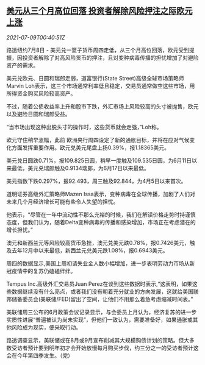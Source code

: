 <!--1625792462000-->
[美元从三个月高位回落 投资者解除风险押注之际欧元上涨](https://cn.reuters.com/article/forex-close-0708-thur-idCNKCS2EF01D)
------

<div><i>2021-07-09T00:40:51Z</i></div><p>路透纽约7月8日 - 美元兑一篮子货币周四走低，从三个月高位回落，欧元受到提振，因投资者解除了对高风险货币的押注，且对变种病毒传播的担忧增加了对避险资产的需求。</p><p>美元兑欧元、日圆和瑞郎走弱，道富银行(State Street)高级全球市场策略师Marvin Loh表示，这三个市场通常利率低且稳定，交易员通常做空这些市场，用所得资金购买风险较高资产。</p><p>不过，随着公债收益率上升和股市下跌，外汇市场上风险较高的头寸被抛售，欧元以及避险日圆和瑞郎受益。</p><p>“当市场出现这种出脱头寸的操作时，这些货币就会走强，”Loh称。</p><p>欧元守住稍早涨幅，此前 欧洲央行周四设定了新的通胀目标，并将在应对气候变化方面发挥重要作用。欧元兑美元尾盘上扬0.39%，报1.18365美元。</p><p>美元兑日圆跌0.71%，报109.825日圆，稍早一度触及109.535日圆，为6月11日以来最低，美元兑瑞郎触及0.9134瑞郎，为6月17日以来最低。</p><p>美元指数下跌0.297%，报92.493，周三触及92.844，为4月5日以来首次。</p><p>道明证券高级外汇策略师Mazen Issa表示，变种病毒在全球传播，加剧了人们对未来几个月经济增长可能有些令人失望的担忧。</p><p>他表示，“尽管在一年中流动性不那么充裕的时候，我们在解读价格走势时持谨慎态度，但我们认为，随着Delta变种病毒的传播和感染增加，市场正在考虑潜在的增长担忧。”</p><p>澳元和新西兰元等风险较高货币急挫，澳元兑美元跌0.78%，报0.7426美元，触及去年12月中以来最低，新西兰元兑美元跌1.08%，报0.6943美元。</p><p>周四的数据显示,美国上周初请失业金人数小幅增加，进一步表明劳动力市场从新冠疫情中的复苏仍磕磕绊绊。</p><p>Tempus Inc.高级外汇交易员Juan Perez在谈到这些数据时表示,“这表明，如果这些数据继续没有什么亮点，或者我们没有朝着充分就业的方向发展，这就给美国联邦储备委员会(美联储/FED)留出了空间，让他们不用那么着急考虑缩减时间表。”</p><p>美联储周三公布的6月政策会议记录显示，与会委员上月认为，经济复苏的进一步实质性进展“普遍被认为尚未实现”，但他们一致认为，需要准备好，如果通胀或其他风险成为现实，便采取行动。</p><p>路透调查显示，美联储或在8月或9月宣布削减其大规模购债计划的策略。但大多数受访者预计要到明年初才会开始放慢每月购买步伐，约三分之一的受访者预计这会在今年第四季发生。（完）</p>
